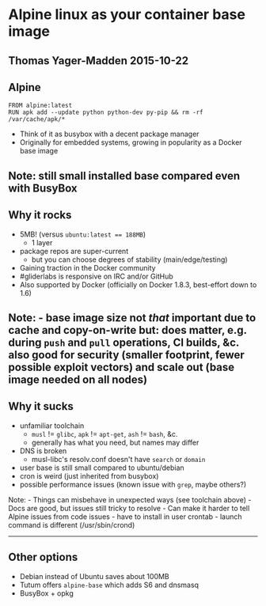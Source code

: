 # Alpine linux as your container base image


Thomas Yager-Madden 2015-10-22
---

## Alpine

```
FROM alpine:latest
RUN apk add --update python python-dev py-pip && rm -rf /var/cache/apk/*
```
- Think of it as busybox with a decent package manager
- Originally for embedded systems, growing in popularity as a Docker base image

Note: still small installed base compared even with BusyBox
---

## Why it rocks
- 5MB! (versus `ubuntu:latest == 188MB`)
    - 1 layer
- package repos are super-current
    - but you can choose degrees of stability (main/edge/testing)
- Gaining traction in the Docker community
- \#gliderlabs is responsive on IRC and/or GitHub
- Also supported by Docker (officially on Docker 1.8.3, best-effort down to 1.6)

Note: - base image size not *that* important due to cache and copy-on-write
      but: does matter, e.g. during `push` and `pull` operations, CI builds, &c.
      also good for security (smaller footprint, fewer possible exploit vectors)
      and scale out (base image needed on all nodes)
---

## Why it sucks
- unfamiliar toolchain
    - `musl` != `glibc`, `apk` != `apt-get`, `ash` != `bash`, &c.
    - generally has what you need, but names may differ
- DNS is broken
    - musl-libc's resolv.conf doesn't have `search` or `domain`
- user base is still small compared to ubuntu/debian
- cron is weird (just inherited from busybox)
- possible performance issues (known issue with `grep`, maybe others?)

Note: - Things can misbehave in unexpected ways (see toolchain above) - Docs are good, but issues still tricky to resolve - Can make it harder to tell Alpine issues from code issues - have to install in user crontab - launch command is different (/usr/sbin/crond)

---

## Other options

- Debian instead of Ubuntu saves about 100MB
- Tutum offers `alpine-base` which adds S6 and dnsmasq
- BusyBox + opkg
